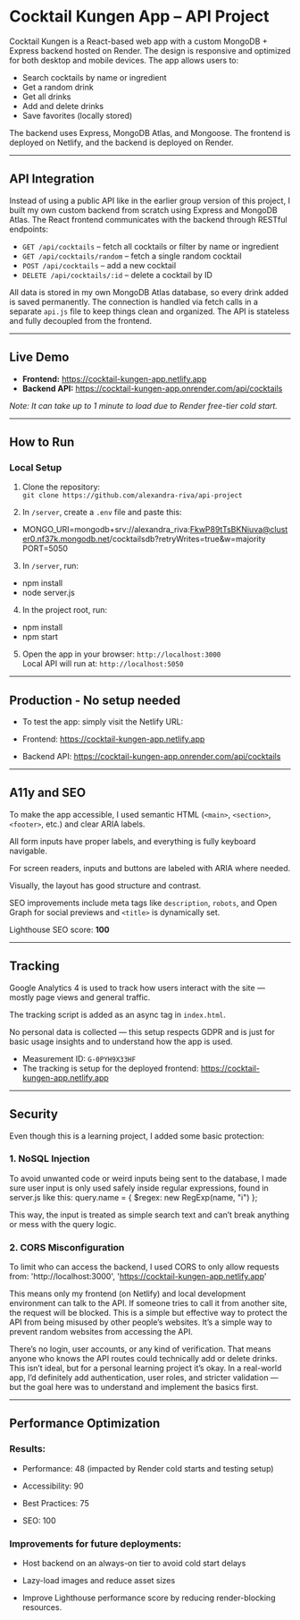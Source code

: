 # Cocktail Kungen App – API Project

Cocktail Kungen is a React-based web app with a custom MongoDB + Express backend hosted on Render. The design is responsive and optimized for both desktop and mobile devices. The app allows users to:

- Search cocktails by name or ingredient  
- Get a random drink  
- Get all drinks  
- Add and delete drinks  
- Save favorites (locally stored)

The backend uses Express, MongoDB Atlas, and Mongoose. The frontend is deployed on Netlify, and the backend is deployed on Render.

---

## API Integration

Instead of using a public API like in the earlier group version of this project, I built my own custom backend from scratch using Express and MongoDB Atlas. The React frontend communicates with the backend through RESTful endpoints:

- `GET /api/cocktails` – fetch all cocktails or filter by name or ingredient  
- `GET /api/cocktails/random` – fetch a single random cocktail  
- `POST /api/cocktails` – add a new cocktail  
- `DELETE /api/cocktails/:id` – delete a cocktail by ID

All data is stored in my own MongoDB Atlas database, so every drink added is saved permanently. The connection is handled via fetch calls in a separate `api.js` file to keep things clean and organized. The API is stateless and fully decoupled from the frontend.

---

## Live Demo

- **Frontend:** https://cocktail-kungen-app.netlify.app  
- **Backend API:** https://cocktail-kungen-app.onrender.com/api/cocktails

*Note: It can take up to 1 minute to load due to Render free-tier cold start.*

---

## How to Run

### Local Setup

1. Clone the repository:  
   `git clone https://github.com/alexandra-riva/api-project`

2. In `/server`, create a `.env` file and paste this: 

- MONGO_URI=mongodb+srv://alexandra_riva:FkwP89tTsBKNiuva@cluster0.nf37k.mongodb.net/cocktailsdb?retryWrites=true&w=majority PORT=5050 

3. In `/server`, run: 

- npm install 
- node server.js

4. In the project root, run:

- npm install
- npm start

5. Open the app in your browser: `http://localhost:3000`  
Local API will run at: `http://localhost:5050`

---

## Production - No setup needed

- To test the app: simply visit the Netlify URL:

- Frontend: https://cocktail-kungen-app.netlify.app
- Backend API: https://cocktail-kungen-app.onrender.com/api/cocktails

---

## A11y and SEO

To make the app accessible, I used semantic HTML (`<main>`, `<section>`, `<footer>`, etc.) and clear ARIA labels.

All form inputs have proper labels, and everything is fully keyboard navigable.

For screen readers, inputs and buttons are labeled with ARIA where needed.

Visually, the layout has good structure and contrast.

SEO improvements include meta tags like `description`, `robots`, and Open Graph for social previews and `<title>` is dynamically set.

Lighthouse SEO score: **100**

---

## Tracking

Google Analytics 4 is used to track how users interact with the site — mostly page views and general traffic. 

The tracking script is added as an async tag in `index.html`.

No personal data is collected — this setup respects GDPR and is just for basic usage insights and to understand how the app is used.

- Measurement ID: `G-0PYH9X33HF`  
- The tracking is setup for the deployed frontend: https://cocktail-kungen-app.netlify.app

---

## Security

Even though this is a learning project, I added some basic protection:

### 1. NoSQL Injection  

To avoid unwanted code or weird inputs being sent to the database, I made sure user input is only used safely inside regular expressions, found in server.js like this: query.name = { $regex: new RegExp(name, "i") };

This way, the input is treated as simple search text and can’t break anything or mess with the query logic.

### 2. CORS Misconfiguration 

To limit who can access the backend, I used CORS to only allow requests from: 'http://localhost:3000', 'https://cocktail-kungen-app.netlify.app'

This means only my frontend (on Netlify) and local development environment can talk to the API. If someone tries to call it from another site, the request will be blocked. This is a simple but effective way to protect the API from being misused by other people’s websites. It’s a simple way to prevent random websites from accessing the API. 

There’s no login, user accounts, or any kind of verification. That means anyone who knows the API routes could technically add or delete drinks. This isn’t ideal, but for a personal learning project it’s okay. In a real-world app, I’d definitely add authentication, user roles, and stricter validation — but the goal here was to understand and implement the basics first.

---

## Performance Optimization

### Results:

- Performance: 48 (impacted by Render cold starts and testing setup)

- Accessibility: 90

- Best Practices: 75

- SEO: 100

### Improvements for future deployments:

- Host backend on an always-on tier to avoid cold start delays

- Lazy-load images and reduce asset sizes

- Improve Lighthouse performance score by reducing render-blocking resources.
